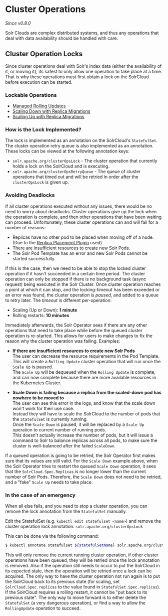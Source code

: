<!--
    Licensed to the Apache Software Foundation (ASF) under one or more
    contributor license agreements.  See the NOTICE file distributed with
    this work for additional information regarding copyright ownership.
    The ASF licenses this file to You under the Apache License, Version 2.0
    the "License"); you may not use this file except in compliance with
    the License.  You may obtain a copy of the License at

        http://www.apache.org/licenses/LICENSE-2.0

    Unless required by applicable law or agreed to in writing, software
    distributed under the License is distributed on an "AS IS" BASIS,
    WITHOUT WARRANTIES OR CONDITIONS OF ANY KIND, either express or implied.
    See the License for the specific language governing permissions and
    limitations under the License.
 -->

# Cluster Operations
_Since v0.8.0_

Solr Clouds are complex distributed systems, and thus any operations that deal with data availability should be handled with care.

## Cluster Operation Locks

Since cluster operations deal with Solr's index data (either the availability of it, or moving it), its safest to only allow one operation to take place at a time.
That is why these operations must first obtain a lock on the SolrCloud before execution can be started.

### Lockable Operations

- [Managed Rolling Updates](managed-updates.md)
- [Scaling Down with Replica Migrations](scaling.md#solr-pod-scale-down)
- [Scaling Up with Replica Migrations](scaling.md#solr-pod-scale-up)

### How is the Lock Implemented?

The lock is implemented as an annotation on the SolrCloud's `StatefulSet`.
The cluster operation retry queue is also implemented as an annotation.
These locks can be viewed at the following annotation keys:

- `solr.apache.org/clusterOpsLock` - The cluster operation that currently holds a lock on the SolrCloud and is executing.
- `solr.apache.org/clusterOpsRetryQueue` - The queue of cluster operations that timed out and will be retried in order after the `clusterOpsLock` is given up.


### Avoiding Deadlocks

If all cluster operations executed without any issues, there would be no need to worry about deadlocks.
Cluster operations give up the lock when the operation is complete, and then other operations that have been waiting can proceed.
Unfortunately, these cluster operations can and will fail for a number of reasons:

- Replicas have no other pod to be placed when moving off of a node. (Due to the [Replica Placement Plugin](https://solr.apache.org/guide/solr/latest/configuration-guide/replica-placement-plugins.html) used)
- There are insufficient resources to create new Solr Pods.
- The Solr Pod Template has an error and new Solr Pods cannot be started successfully.

If this is the case, then we need to be able to stop the locked cluster operation if it hasn't succeeded in a certain time period.
The cluster operation can only be stopped if there is no background task (async request) being executed in the Solr Cluster.
Once cluster operation reaches a point at which it can stop, and the locking-timeout has been exceeded or an error was found, the cluster operation is _paused_, and added to a queue to retry later.
The _timeout_ is different per-operation:
- Scaling (Up or Down): **1 minute**
- Rolling restarts: **10 minutes**

Immediately afterwards, the Solr Operator sees if there are any other operations that need to take place while before the queued cluster operation is re-started.
This allows for users to make changes to fix the reason why the cluster operation was failing.
Examples:

- **If there are insufficient resources to create new Solr Pods** \
  The user can decrease the resource requirements in the Pod Template. \
  This will create a `Rolling Update` cluster operation that will run once the `Scale Up` is paused. \
  The `Scale Up` will be dequeued when the `Rolling Update` is complete, and can now complete because there are more available resources in the Kubernetes Cluster.

- **Scale Down is failing because a replica from the scaled-down pod has nowhere to be moved to** \
  The user can see this error in the logs, and know that the scale down won't work for their use case. \
  Instead they will have to scale the SolrCloud to the number of pods that the `StatefulSet` is currently running. \
  Once the `Scale Down` is paused, it will be replaced by a `Scale Up` operation to current number of running pods. \
  This doesn't actually increase the number of pods, but it will issue a command to Solr to balance replicas across all pods, to make sure the cluster is well-balanced after the failed `ScaleDown`.

If a queued operation is going to be retried, the Solr Operator first makes sure that its values are still valid.
For the `Scale Down` example above, when the Solr Operator tries to restart the queued `Scale Down` operation, it sees that the `SolrCloud.Spec.Replicas` is no longer lower than the current number of Solr Pods.
Therefore, the `Scale Down` does not need to be retried, and a "fake" `Scale Up` needs to take place.

### In the case of an emergency

When all else fails, and you need to stop a cluster operation, you can remove the lock annotation from the `StatefulSet` manually.

Edit the StatefulSet (e.g. `kubectl edit statefulset <name>`) and remove the cluster operation lock annotation: `solr.apache.org/clusterOpsLock`

This can be done via the following command:

```bash
$ kubectl annotate statefulset ${statefulSetName} solr.apache.org/clusterOpsLock-
```

This will only remove the current running cluster operation, if other cluster operations have been queued, they will be retried once the lock annotation is removed.
Also if the operation still needs to occur to put the SolrCloud in its expected state, then the operation will be retried once a lock can be acquired.
The only way to have the cluster operation not run again is to put the SolrCloud back to its previous state (for scaling, set `SolrCloud.Spec.replicas` to the value found in `StatefulSet.Spec.replicas`).
If the SolrCloud requires a rolling restart, it cannot be "put back to its previous state". The only way to move forward is to either delete the `StatefulSet` (a very dangerous operation), or find a way to allow the `RollingUpdate` operation to succeed.
